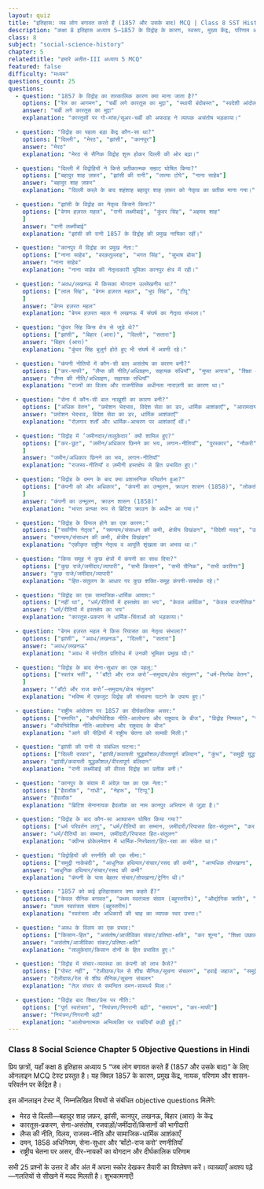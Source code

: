 ```yaml
---
layout: quiz
title: "इतिहास: जब लोग बगावत करते हैं (1857 और उसके बाद) MCQ | Class 8 SST History Ch 5"
description: "कक्षा 8 इतिहास अध्याय 5—1857 के विद्रोह के कारण, स्वरूप, मुख्य केंद्र, परिणाम और शासन-परिवर्तन—पर 25 MCQ।"
class: 8
subject: "social-science-history"
chapter: 5
relatedtitle: "हमारे अतीत-III अध्याय 5 MCQ"
featured: false
difficulty: "मध्यम"
questions_count: 25
questions:
  - question: "1857 के विद्रोह का तात्कालिक कारण क्या माना जाता है?"
    options: ["रेल का आगमन", "चर्बी लगे कारतूस का मुद्दा", "स्थायी बंदोबस्त", "स्वदेशी आंदोलन"]
    answer: "चर्बी लगे कारतूस का मुद्दा"
    explanation: "कारतूसों पर गो-मांस/सूअर-चर्बी की अफवाह ने व्यापक असंतोष भड़काया।"

  - question: "विद्रोह का पहला बड़ा केंद्र कौन-सा था?"
    options: ["दिल्ली", "मेरठ", "झांसी", "कानपुर"]
    answer: "मेरठ"
    explanation: "मेरठ से सैनिक विद्रोह शुरू होकर दिल्ली की ओर बढ़ा।"

  - question: "दिल्ली में विद्रोहियों ने किसे प्रतीकात्मक सम्राट घोषित किया?"
    options: ["बहादुर शाह ज़फ़र", "झांसी की रानी", "तात्या टोपे", "नाना साहेब"]
    answer: "बहादुर शाह ज़फ़र"
    explanation: "दिल्ली कब्ज़े के बाद शहंशाह बहादुर शाह ज़फ़र को नेतृत्व का प्रतीक माना गया।"

  - question: "झांसी के विद्रोह का नेतृत्व किसने किया?"
    options: ["बेगम हज़रत महल", "रानी लक्ष्मीबाई", "कुंवर सिंह", "अहमद शाह"
    ]
    answer: "रानी लक्ष्मीबाई"
    explanation: "झांसी की रानी 1857 के विद्रोह की प्रमुख नायिका रहीं।"

  - question: "कानपुर में विद्रोह का प्रमुख नेता:"
    options: ["नाना साहेब", "बरक़तुल्लाह", "भगत सिंह", "सुभाष बोस"]
    answer: "नाना साहेब"
    explanation: "नाना साहेब की नेतृत्वकारी भूमिका कानपुर क्षेत्र में रही।"

  - question: "अवध/लखनऊ में किसका योगदान उल्लेखनीय था?"
    options: ["लाल सिंह", "बेगम हज़रत महल", "भूप सिंह", "टीपू"
    ]
    answer: "बेगम हज़रत महल"
    explanation: "बेगम हज़रत महल ने लखनऊ में संघर्ष का नेतृत्व संभाला।"

  - question: "कुंवर सिंह किस क्षेत्र से जुड़े थे?"
    options: ["झांसी", "बिहार (आरा)", "दिल्ली", "सतारा"]
    answer: "बिहार (आरा)"
    explanation: "कुंवर सिंह बुज़ुर्ग होते हुए भी संघर्ष में अग्रणी रहे।"

  - question: "कंपनी नीतियों में कौन-सी बात असंतोष का कारण बनी?"
    options: ["कर-माफी", "लैप्स की नीति/अधिग्रहण, सहायक संधियाँ", "मुफ्त अनाज", "शिक्षा अनिवार्य"]
    answer: "लैप्स की नीति/अधिग्रहण, सहायक संधियाँ"
    explanation: "राज्यों का विलय और राजनीतिक अधीनता नाराज़गी का कारण था।"

  - question: "सेना में कौन-सी बात नाखुशी का कारण बनी?"
    options: ["अधिक वेतन", "प्रमोशन भेदभाव, विदेश सेवा का डर, धार्मिक आशंकाएँ", "आरामदायक सेवा", "कम ड्यूटी"]
    answer: "प्रमोशन भेदभाव, विदेश सेवा का डर, धार्मिक आशंकाएँ"
    explanation: "रोज़गार शर्तों और धार्मिक-आचरण पर आशंकाएँ थीं।"

  - question: "विद्रोह में ‘जमीनदार/तालुकेदार’ क्यों शामिल हुए?"
    options: ["कर-छूट", "जमीन/अधिकार छिनने का भय, लगान-नीतियाँ", "पुरस्कार", "नौकरी"
    ]
    answer: "जमीन/अधिकार छिनने का भय, लगान-नीतियाँ"
    explanation: "राजस्व-नीतियाँ व ज़मीनी हस्तक्षेप से हित प्रभावित हुए।"

  - question: "विद्रोह के दमन के बाद क्या प्रशासनिक परिवर्तन हुआ?"
    options: ["कंपनी को और अधिकार", "कंपनी का उन्मूलन, क्राउन शासन (1858)", "लोकतंत्र", "संघीयता"
    ]
    answer: "कंपनी का उन्मूलन, क्राउन शासन (1858)"
    explanation: "भारत प्रत्यक्ष रूप से ब्रिटिश क्राउन के अधीन आ गया।"

  - question: "विद्रोह के विफल होने का एक कारण:"
    options: ["सर्वांगीण नेतृत्व", "समन्वय/संसाधन की कमी, क्षेत्रीय विखंडन", "विदेशी मदद", "उद्योग समर्थन"]
    answer: "समन्वय/संसाधन की कमी, क्षेत्रीय विखंडन"
    explanation: "एकीकृत राष्ट्रीय नेतृत्व व आपूर्ति शृंखला का अभाव था।"

  - question: "किस समूह ने कुछ क्षेत्रों में कंपनी का साथ दिया?"
    options: ["कुछ राजे/जमींदार/व्यापारी", "सभी किसान", "सभी सैनिक", "सभी कारीगर"]
    answer: "कुछ राजे/जमींदार/व्यापारी"
    explanation: "हित-संतुलन के आधार पर कुछ शक्ति-समूह कंपनी-समर्थक रहे।"

  - question: "विद्रोह का एक सामाजिक-धार्मिक आयाम:"
    options: ["नहीं था", "धर्म/रीतियों में हस्तक्षेप का भय", "केवल आर्थिक", "केवल राजनीतिक"]
    answer: "धर्म/रीतियों में हस्तक्षेप का भय"
    explanation: "कारतूस-प्रकरण ने धार्मिक-चिंताओं को भड़काया।"

  - question: "बेगम हज़रत महल ने किस रियासत का नेतृत्व संभाला?"
    options: ["झांसी", "अवध/लखनऊ", "दिल्ली", "सतारा"]
    answer: "अवध/लखनऊ"
    explanation: "अवध में संगठित प्रतिरोध में उनकी भूमिका प्रमुख थी।"

  - question: "विद्रोह के बाद सेना-सुधार का एक पहलू:"
    options: ["स्वतंत्र भर्ती", "‘बाँटो और राज करो’—समुदाय/क्षेत्र संतुलन", "धर्म-निरपेक्ष वेतन", "शून्य अनुशासन"
    ]
    answer: "‘बाँटो और राज करो’—समुदाय/क्षेत्र संतुलन"
    explanation: "भविष्य में एकजुट विद्रोह की संभावना घटाने के उपाय हुए।"

  - question: "राष्ट्रीय आंदोलन पर 1857 का दीर्घकालिक असर:"
    options: ["समाप्ति", "औपनिवेशिक नीति-आलोचना और राष्ट्रवाद के बीज", "विद्रोह निष्फल", "राजनीति शून्य"]
    answer: "औपनिवेशिक नीति-आलोचना और राष्ट्रवाद के बीज"
    explanation: "आगे की पीढ़ियों में राष्ट्रीय चेतना को सामग्री मिली।"

  - question: "झांसी की रानी से संबंधित घटना:"
    options: ["दिल्ली दरबार", "झांसी/कवायती युद्धकौशल/वीरतापूर्ण बलिदान", "कुंभ", "समुद्री युद्ध"]
    answer: "झांसी/कवायती युद्धकौशल/वीरतापूर्ण बलिदान"
    explanation: "रानी लक्ष्मीबाई की वीरता विद्रोह का प्रतीक बनी।"

  - question: "कानपुर के संग्राम में अंग्रेज़ पक्ष का एक नेता:"
    options: ["हैवलॉक", "गांधी", "नेहरू", "टिप्पू"]
    answer: "हैवलॉक"
    explanation: "ब्रिटिश सेनानायक हैवलॉक का नाम कानपुर अभियान से जुड़ा है।"

  - question: "विद्रोह के बाद कौन-सा आश्वासन घोषित किया गया?"
    options: ["धर्म परिवर्तन लागू", "धर्म/रीतियों का सम्मान, ज़मींदारी/रियासत हित-संतुलन", "कर दोगुना", "सेना समाप्त"]
    answer: "धर्म/रीतियों का सम्मान, ज़मींदारी/रियासत हित-संतुलन"
    explanation: "क्वीन्स प्रोकेलमेशन में धार्मिक-निरपेक्षता/हित-रक्षा का संकेत था।"

  - question: "विद्रोहियों की रणनीति की एक सीमा:"
    options: ["समुद्री नाकेबंदी", "आधुनिक हथियार/संचार/रसद की कमी", "अत्यधिक तोपखाना", "वायुसेना"]
    answer: "आधुनिक हथियार/संचार/रसद की कमी"
    explanation: "कंपनी के पास बेहतर संचार/तोपखाना/ट्रेनिंग थी।"

  - question: "1857 को कई इतिहासकार क्या कहते हैं?"
    options: ["केवल सैनिक बगावत", "प्रथम स्वतंत्रता संग्राम (बहुस्‍तरीय)", "औद्योगिक क्रांति", "सुधार आंदोलन"]
    answer: "प्रथम स्वतंत्रता संग्राम (बहुस्‍तरीय)"
    explanation: "स्वतंत्रता और अधिकारों की चाह का व्यापक स्वर उभरा।"

  - question: "अवध के विलय का एक प्रभाव:"
    options: ["किसान-हित", "असंतोष/आजीविका संकट/प्रतिष्ठा-क्षति", "कर शून्य", "शिक्षा उछाल"]
    answer: "असंतोष/आजीविका संकट/प्रतिष्ठा-क्षति"
    explanation: "तालुकेदार/किसान दोनों के हित प्रभावित हुए।"

  - question: "विद्रोह में संचार-व्यवस्था का कंपनी को लाभ कैसे?"
    options: ["पोस्ट नहीं", "टेलीग्राफ/रेल से शीघ्र सैनिक/सूचना संचलन", "हवाई जहाज", "समुद्री बेड़ा"]
    answer: "टेलीग्राफ/रेल से शीघ्र सैनिक/सूचना संचलन"
    explanation: "तेज़ संचार से समन्वित दमन-सामर्थ्य मिला।"

  - question: "विद्रोह बाद शिक्षा/प्रेस पर नीति:"
    options: ["पूर्ण स्वतंत्रता", "नियंत्रण/निगरानी बढ़ी", "समापन", "कर-माफी"]
    answer: "नियंत्रण/निगरानी बढ़ी"
    explanation: "आलोचनात्मक अभिव्यक्ति पर पाबंदियाँ कड़ी हुईं।"
---
```


### Class 8 Social Science Chapter 5 Objective Questions in Hindi

प्रिय छात्रों, यहाँ कक्षा 8 इतिहास अध्याय 5 “जब लोग बगावत करते हैं (1857 और उसके बाद)” के लिए ऑनलाइन MCQ टेस्ट प्रस्तुत है। यह क्विज़ 1857 के कारण, प्रमुख केंद्र, नायक, परिणाम और शासन-परिवर्तन पर केंद्रित है।

इस ऑनलाइन टेस्ट में, निम्नलिखित विषयों से संबंधित objective questions मिलेंगे:
- मेरठ से दिल्ली—बहादुर शाह ज़फ़र, झांसी, कानपुर, लखनऊ, बिहार (आरा) के केंद्र
- कारतूस-प्रकरण, सेना-असंतोष, रजवाड़ों/जमींदारों/किसानों की भागीदारी
- लैप्स की नीति, विलय, राजस्व-नीति और सामाजिक-धार्मिक आशंकाएँ
- दमन, 1858 अधिनियम, सेना-सुधार और ‘बाँटो-राज करो’ रणनीतियाँ
- राष्ट्रीय चेतना पर असर, वीर-नायकों का योगदान और दीर्घकालिक परिणाम

सभी 25 प्रश्नों के उत्तर दें और अंत में अपना स्कोर देखकर तैयारी का विश्लेषण करें। व्याख्याएँ अवश्य पढ़ें—गलतियों से सीखने में मदद मिलती है। शुभकामनाएँ!
